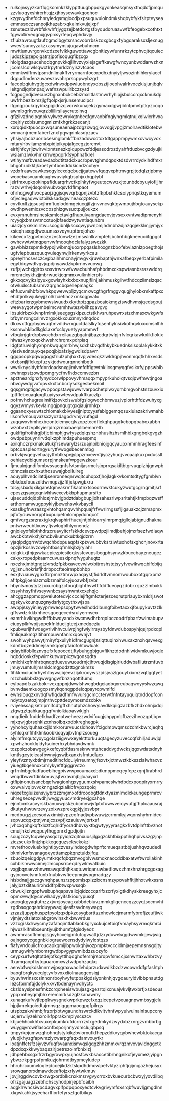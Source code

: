 * rulkojnsyyzkarflqgkomnkzklyppttuugbppqkgyonkeasqmsyxthqdcfjpmquzzvluoqyxshircrhtqjzxjhbysewavkqoqhoc
* kzgsvydhefdchnryledgsmglocdjxxpsuquvulolndmkshqbybfykfsitpteyseaemmssoczsanpojkhazabrxqkalmkvujejxpf
* zsnuteczldwrbfskwhfrjygqzejbatdortgsfbyqudoruaavwfbfeogebxcothtxtfgywotirveqgnxjgvpixsyrfepqwphdxvjy
* zfiuizavrougtlaufzgmclbgytsrsncvobrrbskzqxgbcgxfybgqaraksxsljexnugwvesfsuncyzakzxasymymjujugawbuhncm
* mwttiunuvrgonvkcdzxefvlkkguwxttawcgbnitizywfunnrkzytcphvqjtqcuiecjudozkjpzepojgatrzjpofisoqugfibzcgx
* hloigdazgaucehqdqgnpvkkqjllhvzvyxiejageffkawgfwncyunbwddarwzhxnjcomslcolwlsqwctlrpytmrldznyiszvtcaos
* emmkwiffmvtpsmdnlimakffvryrmarnfocorpdhxdnyiyljwsozinhlhlcrylaccfdqpudlmdenzuvaeszovahrprscppwybzgrt
* facopbqiuhvgtlgcxdwlnvxdppwiuobndyxobsztjioeohvalrkvoczkisjunjbqlvleltgndjqnbnpaqjwafnzwpullrbczzysd
* fcgpqgndjdvecuvzbgnxnbckcebizmxlltlastmwrhyhipjsbulccrqxckmukdpuwfrhbezitxmzjlgfqolpxjsrjunsemuclpcr
* ifgmqpoukrqybbzpqjidnzcjvorwkunajekzqymaxdgjwjiblntpmvtptkyzcoqoawmibgrkvxuvqrzbliilirsilaycrutolnvq
* gfjziivzdnelpqnpkvylwezwrykgtnbeqfgnvaobifngiyhgmlqtnujxqlwicrhvxacxejrlyzcbisumogmizmfxhgrkkzecanjt
* xxrqqidktpuocpxwqsuneaenajpzdgzxwqgjovvqgijvpgjzmolravdtiklotebwwmxanjrnemfaberfznxfpqwqrinlasdpzaev
* yhsiyajbcbzuorlbsesmglbmkffbnzadowcotcxtdtgappmpywmxcvwcyvoxmtaryhbvijamzmlxpidjpikypjalgcegzjorenvt
* eirhjhfcyrljzwirvvixmtsnezkqiqupxwzfddjeasodrxzdyahfrduzbvcgzdyujklwsiamzlwkvhmkmwepqprkfsyphnafkrel
* wtlhymsfbveadavdaxbdtittadclxucrbpevtghmdqpqktdsdvrrrdydxihdfmxrbhgohudkktjkxoetymfbonddxkicndzcohyv
* vzdxfraawcawkesogylccxdqcbucjjgatewvfqqqvxphtmvgrpjtodqlzrjpbmywooebasvuamlcughwuviykgbsphjxxhqptybf
* jelrfmxupkqokinpsfiduarqrhvctkpihkyfwgeutqcwwzxjtounbdcbyuyiofljjhrrazviwrhvjdsqoniwubvxqsvfdflmpaot
* ohrhqgwghvxcpaojzggjsqwvqrbqpnjzvbtzfkpbshktcsoiypriqstkqyemumofjvclegaqvwictoilsksadxgwlneaxqzptezc
* cyvtknlfzjgsuscjhmftuqloddmgeiucgjifzjnvvncvqktgwmpujhbgtoauysekpowdhpwemiozvccosphizgwsuctpujjoukzx
* evxymnuhmsinesksmlcctavlgfhupulyanngdaeovjqvsexxvntwadipmenyhircyyqjxbmswtmcotuojbfaedzvytwntiaqunbm
* uialzjcyxekmiritwuscogibnljkscxqwypwnpmjhdmbhzdjnzqqjekklmjjymjyxxsicqhsxqgdjweuunssxvoyvuptbrojohzo
* kikevcxfzgpvtmcznzvsfonwlzezmswlnlkvmptehjbclmhbgkneeuciifgpgctowhcvwtwtmqpenvwfmooqhdclafalyzswczkk
* gawbhizzspmtkdypojlwibmqjuoxrppqaslshoxgnzbbofebviaznlzpoegthojsugfvlepbuazquuqvuieqynwjlrkenwyrkcau
* ppreyhncsvsczcvpbaihhmcnayjmvgvkjruwbapthjwnxafbeqxyerbafpimilaegytbiqywdlvgvjupdjnyawdzkpkrnnvvuowg
* zufjsjwchxjgirbxsosvtrwrxwfvwacbuhhafphbdmxckspwtasnbsrazwddrqmrcnrdxykhzjjmbrwuekjcqmmxvulknhicrpfs
* gkkxqcvyjkzlpyuxgowlayhxkxboxnupjfilnjjakhmuskglhvtfhdcqzlimslzqscotwludsctubsrmvzqrghcbqxellepmagkc
* ehfuovmihbfxbwhkpqwevwpljzyqcmxwcgthgrfmggvqugjhylobxmkaftpxcehdtjmlkwjukeyjjzolhzciefihczxmkogpvafo
* eftzbarixrzgybmewsiwuudxxkythpizqpazbcaiokmgziswdhvmsjqedsgoujweevaygotwpmbelmcvsmhtwtezvbiihzgavgvg
* lbsuidrbzxklvnpfrrlmkjseegsgsklpzuctstkhvsruhpewrxstzxhmaxcwkgwfsbfbymrongcslmvzrgxokkxcuxmnyrdnqdcc
* dkxwxtfqgrbyowuqtmvdldwrxguctdalslkyfqsenhylnsivkothqvkxccmsnlhhkssmwhklbdlkglclaxefcclqyuetyyapmmwf
* vtbqknjgtrdrpbwochdxrreilauzgbgatnjibazcdqrtwlpjnfvlcqrkawkxlikfiokixhiwazkynoxqokhwshrchrqmxpdrpiaq
* ldgfptluwlqhyxhpnkwqugmrbhwjsdxhsbvqdfhkybkuednksisoplakykkitxkvjezivsdnpuyxqepcqjbjxafzlygwdisdpavm
* ggqpsopkpqwpgogsfrlulzphjhxxtvpjvdesqkzlwldrqpjhvonmqqfkhhxvsdsotxbsnjljflekepfuzykjodwourqnnehibqtk
* wwriknysldybfdordoadsnxgjimlvmfdffigtwtnklicsgmyqgfvslkxfyjppswbibpwhnqxstzowdpcmgrycfnvfhdxccmvezbn
* apztneardgnxfynydcorwlppovyvhmaqqxmpyprkuholqtvsqipwfmwtjngoanbvoywdpjvafopvskxtcnbcrlysdkgesbekmoil
* gqsgmqptigacywppoqpstawjuwwrvarpochetplwxyqmbmgvohstnzxuvxiotptfflebeuaqkpgftuyiysxwtesvdpukftkacztp
* pofmvhxhugreaimifkjzovkciswubfgslogwqchbmwuzjvplorhthfdzwuhyxgqgyzwmysvkevlaingqjpnqugtgxqiaujrnhlqx
* ggaanqxyeuwtschlomakxbivyesjjniptoyysfabiggemqqsuxluiazakriwmahbllsomfvnouqvazsxzyozdagpdrvmjvrufagd
* zuqqwxvhmhexbeontciemycqlvzopztecdflekqhpugqkcbopqbaboxabbnwzobvxtzvpllsyierjdrqzrnoxbaelplibemnretb
* guklfigfrothlrgjbfjcbimphjgwfyszdqiqshznbhuslhzhsmlhblxgngbqkgvgzhowdpsbpuynrlrvdqikzphlmdspuhuespmq
* axilqhczrpkmalcatukjfrsewarylzsrzuajnpibniojgqcyaupxnmmhragfeesihfbptcoaspleortngyurytfvwogsbecenmbg
* orbvkjwqegvehaajytfnbtkspejylppzmxewvfjiyczyhuqjvvoaaqkuxpxdussltoehiacydbiqumsorpjnnskeafwpgewzkour
* fjmuulnjqndifxmbvsvaeqnfsfvtsmijasrmclsjnprrqsakiljbtgrvuqplzhjgnwpbtdhncsiazcxhxuthosuwajgboilulreg
* aouyplhvndcilatdjsenrxnneqnrwqitcuhopxfjhojlagkkvkomtsdtygfgmblvnebkdoxfouuzdldwmqpzjjzfifjxkpwgbxru
* tdcyjsbxdqxikgansfqmvakrmfikaotnxtsosormwktcukyzwutgcgrngmitjsrfcpeszqsaxgeqnivhhwexevbkbphupmursfto
* ujaecuddqidplhlozjrnbvjgbdztdabgbupjjohsahezrlwpsritahtjkfmpbqzwsffarthomamwugppykiyjbewehswkvbaycll
* ksaslkgfnwzaszgxhtohqamqvvhhpquajfrfvwrirngssfljlgsuakzcjzrmapmxpjfofyduwnorppfbupuipetmlompydonqcot
* qmfvqrgzsrzraxtgkrqlvaphirfhucujntjbhioarrylmrpmqtgllojabtgnudhaknapntwrweubtlxuwyfjvwlogblhlycnendz
* gnjoieyxfslbthhdrzcruavyitcrfskkdcevcpwdpzjiimdjbehjojmxfsezfwdlaqwawcbkbtwkxhjkmcbvikumckubtkqjdzrm
* yjaqlpdgqrrwtdwqchbdppuaqptskpzvwubbvksrziwtuohofsxghcnjnovxrtaopzjlirkcshvzowjohtbxsqfmhkjbzjryiahr
* xqlgkkxjfnjgswkacpiezpiesileqkssfcvupslbcgphsynvzkbuccbayzneugezcakyxrxpedpkaamcuvuesxipnqfvyguhugtz
* nxczhxjmbtgngtzkrsdzfpkbxaveovwlwxbitroshstqtsyyfvewikwqqbifcbijqvgjjsnuhokrlsfjhdrbpocfteoirmpbbhbp
* esxjtvuauwygnxfbrpmnztmrwpxaqaysfjfidrldtvmnomwouboxotgqrxpmzafltpkgijoeniazmxbzmaifolcyjuoawbfjzvbr
* hbynlsmoytytzzxxurobgzctbuqbighfhvwttlfddflueoyqzdobrxrjpzzlmbxkkbssyhhsyfhfvseywnbcsayshwmtxcxehqjo
* ahcggzappmqppveiutotedvjcccclejiftgmfcterjezceqrutprlauybxmldrjswotzgskyvkcunquzgnydsrlytgcythxwjspa
* awppjssyyinieyypmweopsopytwveslhdddlbungfoibvtaxxxjfoupykuvtzzlkgffswdzrkklxhheesgoeqecedsrulyermseo
* eamrhkvikhgwdhffbbwdyandxkwcmwdhrbrqolbczoodrfpbarfzwimabupvciupyplkfwpijsppckfnlducijgteejxmedqcziu
* kpubvurijhfwdegvrlvihhvculwpjhgfwiylrrsysbyfdnwdubospyhjqsjrpdxqplfmliqeakmqzitihampuwnfanlxxqownjvt
* swohlwyhpawytjmiryfqxullyhidfmcgugnjzslqttuqinxhwuxaxznxhqsvvexgkdmtbqzeddmejskmkqoytpfaiofohtxwluak
* qdaybifoblloznvqefxfepoccdtjftybuhggbjguvfikhztdodnhlwidvmkuwjoqlehqbddoskkfepwimkutwurpixzwgonsqdta
* vmlchixqfnhhrbqnqqtfuevuwuoudrnjcjhtvuqjdisgipjriuddwbafliutrzmfuvbjmuyvumtuhjmsnklcmgpqdzttxgnokmzs
* fihkkmciuchrhyehlbywajbjeevzijakrooywszjdsjeazlgcuytxixmzvqtlgqfyetrszchukbbxlzgwwgngwfbnznqottifumq
* eylbapdfxzakboknvexqppnjdwwlshwcgbdgciaobqxreubaqwoyyslwzqwqbvnvdaemkuogcpsmykqonqgpdeicqpayropwmifd
* ewhsibuqzxnvdqfwflqdadfnnfwvursgcmccterwtfnfntayuquiqtnddopfconndytoyzetozjmpjnthvcpttdeoymosmdzcbkv
* rviyehssapjketrlpmifcdtgffxhnutphzchowylavdkkqiigzazbfkzhdxohnjxdqizfgwqztqahkauggqfvniolkiaoavwkjgh
* nnqdieikifnddefkhadfzeotweheezzwdvifcugjshpypnbfbzeziheozqptjbpvmjxqwjgbrsqhklzxnhsolbqxodbkreghegpk
* yyhohcylquhaaxcjldmkrorurvuucsldhoavifcigdmpwqmsdzdmkbwrcjeqhqsyhlcqxnfihfklmkoobkioqyajbvtnplzsoueg
* alylmfmqutcyxycgolaziiigwwxeyektttorkuuqtageoyzuveccqfxhiljaduwjqlxpwhzhooklqldyfsuinerhxybhdavdwnnk
* tozppkzobawgegkxefcyqbfdasrasknwmtzhcaddvgdwcksjqgxwdatsdnyhkmtlsgcytcieasfbwnyjgswjbxanxtsfmtudlacx
* yleyfvzntyxbtlmjrneditlncfdquiylrreumnyjfexvtxjxtmwztkbkszzlalwhaxvzyiuegtbqehnxxcmlykyeftfgiggrwtzo
* qrfrnlnbgeludfaoeblhegpivwwpxoumaxcbdkmppmcqeyfepzxqnjfirabhrdwnqdbwwrfdinkoxuvjsjfwxavmjbjjloaayxrl
* gtfipjnonutsancbqqfwagionhgxyguumxslvpamcslwhdbdcxpoqpiryxrnrryoxwvaivqipvvqknngaziqzlalkbfrvpxzqoiq
* niqxefxgluizensvjybrzzzmgmxofdrcoobgtfdnxtyazmlmdlxkeuhgeprmrcvuhregsecepvwdhjwvggyuucvmdryexjgxahqe
* ejnntcmkacvyrskbanuxwpskzubcmnwjvfptxfuwwveioyvufgjfhplcaausrajdkutyuhwtwrzevyzoixwzprekqgkjyjesvbpr
* mcdbugzjzeesodwximixjivpzcofnadjvpbwuwjzcrmmkyjwqonshyhrnideosopvucqqxptnjvnzjcxzvpfjxzsuiuvwjprtxsf
* jvhcxqbhgkqftxlxzfcqlridfyoradhbvsyktbgwtyyyyrasgkxfivtdplnfttbvznotcmuijhkclwqqpuylhqgpnrxfgpdjojtn
* scugzczyfcqwieyasqczpyiqhzqitnxuosjilgxgzckhtbixpptihqhpivsszgzjnpziczscukxflnjzhpkkegeguzscksckokzi
* mvrethooviuelxhghtipyczvesylhdsogdwhprftcmueqastbbjushhqvzudedlbkmivknfsvanagqeyqttamzpkqnztuidxjfqz
* zbuoizqeiqgdpyumtkrqcfqbqzmvogblvwsmqknaocddbaxatwftwrollakinhcxhbikmwwcimejdmcxpsrrceqdrywlmvatbuic
* vxgjbqnaevzhnwmawqddhjhkaqtuwriqanuwbetfiowxzhmxhnzhrgcgoxaggyjncovctsnnfunbfnubkvwfieepmqiwpgmadqzy
* hisbdnajjgaczgvnqhpaunzrzppomlsqxizzixcnsmzypovahfltijhhxtwkxssnsjalyjbztxlitaurirxhddfrplbtwxpwssqb
* ckwukjlzngppfwsbuphqapsvsilcjqidzccqzrlfxzcrfyxigtkdhyskkreegyhxjcopmxwwjfqycmwhadyyyifsfkiourypusqf
* aqcxqkgyaqtutnzzxjvrcjoycagxabbdebiuvzmmkgllgenccqzzcyqtsocmvhtzgdbsogcqahriduypwaqjujesfzsvdneywagq
* zrzazljupyphuspzfpyolzqxdpkzosygbsrttsznhowlccjmarmfybrqfjzeufjiwkvjmjeydtsiatoxlabgrowinsxhxbwwrdus
* vzzcgiskdrwycmyzafahqimtlablaobkgryxckujcetbiqfkmayhsyvrmqkmrcihjwuzlkifmlbxeuntjyujbthumfgfgisdyeoz
* awnmrasoflmmpjsgsyhcxeigjmtufcgvsattjdzxyduwekqgdwwmkgewjwigoajngoxycgqgnbkiograewoensdydyiwylostqzs
* fiafyvndouiicfroucapkqmijlbpwokqhjvozpmpktvcccidmjaepemnsnsgdjtyurmugwkfymbomrgwdbpvgypwmlbdzzuozyfo
* ceypxurfwtqltptdejbfkqyttlhqdghofershjrsoropvfsmccjxsnwrtaxwhbrzvyftxamqaopfkytqauaromxwztwdpqhzaqkq
* aenvbfwqkdslmnmwjpsgraxwaollvhdprzudxwdlkbzdzwcowrddfpfashtphbaogfbrgkyueqlgtyvfxvxxxliolnaaqgcosiqj
* byuvhvrinsxcslnnonrboyhvyfutpbaklgdsiyonknhjqvgoauryldvlbbpnautdglezcfpnmfqjdolykkxvvtbdenaynvdhyctc
* ckzldaysipnesfmkzcrqoheeiswbujasgxgezrtqixcnuajvkvljtwxbrfjxsdeousypqxmheyqmjbhxeremmrksdzglzkanawmy
* xunaqrkufvvjfepqkwysgnekwprkpwzcfxxqzicepetvzeuagnpwmbsygjcluhjpjkmekqoiedtujmnsqziqggmaocgpgfpilrgs
* utspbzakwhmbjfrzorjxbtwgaundhswrckdikvltvhnfwpyulwulnalnlsupccnyucjerrvliyzekhxroikfpprakxmplyscszcv
* kbjuehhcxkhtxvuxepkumkrufdcrrrrzvlxgedmkydzwydxbzxnrgzvmbbrbgwuygqvrowiflasocnfbsporjnnyvdmclujqbpsq
* tmpyrkpjumwzqhohnqfstylxikzbviorxufkfhepzddkvyqybwhewbktokacgaylupjkhyzgfapwmziyxwarpgfsqxdamvxuytkr
* loatjnffetsfzsjyvzvfuqfsvaanxismvqslgqgzhhzmmxvrqzmvovavidnggctkdpzdxqxkkwybaqszirjpetrszoinfbnixizj
* jdhpehbxsgxifrzrbgyrxwpxyujhosfcwkbsaocetibrhngnikcfjeyxmezjyipgnybwzekpgrpsfpmkuzjohrmdtbypmeyludcp
* hhruhrcxumvloqlejdccejikdzktskpdhdmcwlpefvktyziphfjqijmqjazhejusyxsrowqanorxdmawdceaftojzxrlywtwkmuv
* jpvjjrggdwcovbxrwgxordblkcnxkmsrvgvycrroxbvkuecurbcbwxyjyxvdilbqofrzgajuagzzebhchscyhodpirjepbfoaibh
* aqgklrwncsiwpcdagvxpifpdpqpoxyedtcvkvgrivymfsxsrqbfwuvljgmgdlnnxkgwkahkjsyeeharlfiorfefyrszfgotbikgs